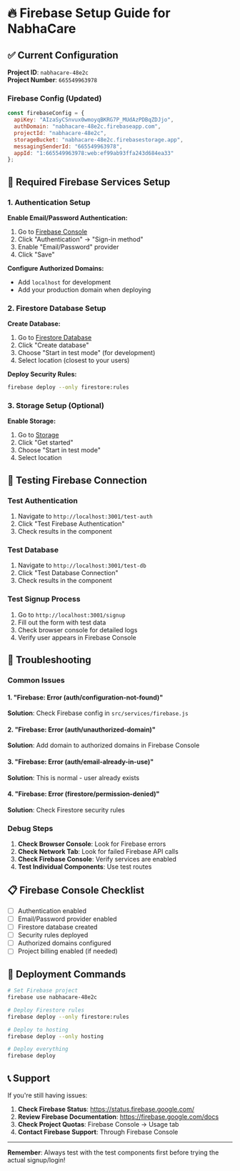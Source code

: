 # 🔥 Firebase Setup Guide for NabhaCare

## ✅ Current Configuration

**Project ID**: `nabhacare-48e2c`  
**Project Number**: `665549963978`

### Firebase Config (Updated)
```javascript
const firebaseConfig = {
  apiKey: "AIzaSyCSnvux0wmoyqBKRG7P_MUdAzPDBqZDJjo",
  authDomain: "nabhacare-48e2c.firebaseapp.com",
  projectId: "nabhacare-48e2c",
  storageBucket: "nabhacare-48e2c.firebasestorage.app",
  messagingSenderId: "665549963978",
  appId: "1:665549963978:web:ef99ab93ffa243d684ea33"
};
```

## 🚀 Required Firebase Services Setup

### 1. Authentication Setup

**Enable Email/Password Authentication:**
1. Go to [Firebase Console](https://console.firebase.google.com/project/nabhacare-48e2c/authentication/providers)
2. Click "Authentication" → "Sign-in method"
3. Enable "Email/Password" provider
4. Click "Save"

**Configure Authorized Domains:**
- Add `localhost` for development
- Add your production domain when deploying

### 2. Firestore Database Setup

**Create Database:**
1. Go to [Firestore Database](https://console.firebase.google.com/project/nabhacare-48e2c/firestore)
2. Click "Create database"
3. Choose "Start in test mode" (for development)
4. Select location (closest to your users)

**Deploy Security Rules:**
```bash
firebase deploy --only firestore:rules
```

### 3. Storage Setup (Optional)

**Enable Storage:**
1. Go to [Storage](https://console.firebase.google.com/project/nabhacare-48e2c/storage)
2. Click "Get started"
3. Choose "Start in test mode"
4. Select location

## 🧪 Testing Firebase Connection

### Test Authentication
1. Navigate to `http://localhost:3001/test-auth`
2. Click "Test Firebase Authentication"
3. Check results in the component

### Test Database
1. Navigate to `http://localhost:3001/test-db`
2. Click "Test Database Connection"
3. Check results in the component

### Test Signup Process
1. Go to `http://localhost:3001/signup`
2. Fill out the form with test data
3. Check browser console for detailed logs
4. Verify user appears in Firebase Console

## 🔧 Troubleshooting

### Common Issues

#### 1. "Firebase: Error (auth/configuration-not-found)"
**Solution**: Check Firebase config in `src/services/firebase.js`

#### 2. "Firebase: Error (auth/unauthorized-domain)"
**Solution**: Add domain to authorized domains in Firebase Console

#### 3. "Firebase: Error (auth/email-already-in-use)"
**Solution**: This is normal - user already exists

#### 4. "Firebase: Error (firestore/permission-denied)"
**Solution**: Check Firestore security rules

### Debug Steps

1. **Check Browser Console**: Look for Firebase errors
2. **Check Network Tab**: Look for failed Firebase API calls
3. **Check Firebase Console**: Verify services are enabled
4. **Test Individual Components**: Use test routes

## 📋 Firebase Console Checklist

- [ ] Authentication enabled
- [ ] Email/Password provider enabled
- [ ] Firestore database created
- [ ] Security rules deployed
- [ ] Authorized domains configured
- [ ] Project billing enabled (if needed)

## 🚀 Deployment Commands

```bash
# Set Firebase project
firebase use nabhacare-48e2c

# Deploy Firestore rules
firebase deploy --only firestore:rules

# Deploy to hosting
firebase deploy --only hosting

# Deploy everything
firebase deploy
```

## 📞 Support

If you're still having issues:

1. **Check Firebase Status**: https://status.firebase.google.com/
2. **Review Firebase Documentation**: https://firebase.google.com/docs
3. **Check Project Quotas**: Firebase Console → Usage tab
4. **Contact Firebase Support**: Through Firebase Console

---

**Remember**: Always test with the test components first before trying the actual signup/login!
